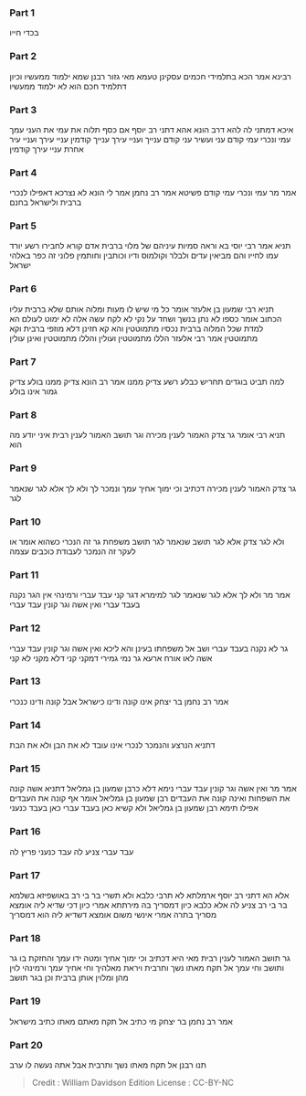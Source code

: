 
### Part 1
בכדי חייו

### Part 2
רבינא אמר הכא בתלמידי חכמים עסקינן טעמא מאי גזור רבנן שמא ילמוד ממעשיו וכיון דתלמיד חכם הוא לא ילמוד ממעשיו

### Part 3
איכא דמתני לה להא דרב הונא אהא דתני רב יוסף אם כסף תלוה את עמי את העני עמך עמי ונכרי עמי קודם עני ועשיר עני קודם ענייך ועניי עירך ענייך קודמין עניי עירך ועניי עיר אחרת עניי עירך קודמין

### Part 4
אמר מר עמי ונכרי עמי קודם פשיטא אמר רב נחמן אמר לי הונא לא נצרכא דאפילו לנכרי ברבית ולישראל בחנם 

### Part 5
תניא אמר רבי יוסי בא וראה סמיות עיניהם של מלוי ברבית אדם קורא לחבירו רשע יורד עמו לחייו והם מביאין עדים ולבלר וקולמוס ודיו וכותבין וחותמין פלוני זה כפר באלהי ישראל

### Part 6
תניא רבי שמעון בן אלעזר אומר כל מי שיש לו מעות ומלוה אותם שלא ברבית עליו הכתוב אומר כספו לא נתן בנשך ושחד על נקי לא לקח עשה אלה לא ימוט לעולם הא למדת שכל המלוה ברבית נכסיו מתמוטטין והא קא חזינן דלא מוזפי ברבית וקא מתמוטטין אמר רבי אלעזר הללו מתמוטטין ועולין והללו מתמוטטין ואינן עולין

### Part 7
למה תביט בוגדים תחריש כבלע רשע צדיק ממנו אמר רב הונא צדיק ממנו בולע צדיק גמור אינו בולע

### Part 8
תניא רבי אומר גר צדק האמור לענין מכירה וגר תושב האמור לענין רבית איני יודע מה הוא

### Part 9
גר צדק האמור לענין מכירה דכתיב וכי ימוך אחיך עמך ונמכר לך ולא לך אלא לגר שנאמר לגר

### Part 10
ולא לגר צדק אלא לגר תושב שנאמר לגר תושב משפחת גר זה הנכרי כשהוא אומר או לעקר זה הנמכר לעבודת כוכבים עצמה

### Part 11
אמר מר ולא לך אלא לגר שנאמר לגר למימרא דגר קני עבד עברי ורמינהי אין הגר נקנה בעבד עברי ואין אשה וגר קונין עבד עברי

### Part 12
גר לא נקנה בעבד עברי ושב אל משפחתו בעינן והא ליכא ואין אשה וגר קונין עבד עברי אשה לאו אורח ארעא גר נמי גמירי דמקני קני דלא מקני לא קני

### Part 13
אמר רב נחמן בר יצחק אינו קונה ודינו כישראל אבל קונה ודינו כנכרי

### Part 14
דתניא הנרצע והנמכר לנכרי אינו עובד לא את הבן ולא את הבת

### Part 15
אמר מר ואין אשה וגר קונין עבד עברי נימא דלא כרבן שמעון בן גמליאל דתניא אשה קונה את השפחות ואינה קונה את העבדים רבן שמעון בן גמליאל אומר אף קונה את העבדים אפילו תימא רבן שמעון בן גמליאל ולא קשיא כאן בעבד עברי כאן בעבד כנעני

### Part 16
עבד עברי צניע לה עבד כנעני פריץ לה

### Part 17
אלא הא דתני רב יוסף ארמלתא לא תרבי כלבא ולא תשרי בר בי רב באושפיזא בשלמא בר בי רב צניע לה אלא כלבא כיון דמסריך בה מירתתא אמרי כיון דכי שדיא ליה אומצא מסריך בתרה אמרי אינשי משום אומצא דשדיא ליה הוא דמסריך

### Part 18
גר תושב האמור לענין רבית מאי היא דכתיב וכי ימוך אחיך ומטה ידו עמך והחזקת בו גר ותושב וחי עמך אל תקח מאתו נשך ותרבית ויראת מאלהיך וחי אחיך עמך ורמינהי לוין מהן ומלוין אותן ברבית וכן בגר תושב

### Part 19
אמר רב נחמן בר יצחק מי כתיב אל תקח מאתם מאתו כתיב מישראל

### Part 20
תנו רבנן אל תקח מאתו נשך ותרבית אבל אתה נעשה לו ערב

>Credit : William Davidson Edition
>License : CC-BY-NC